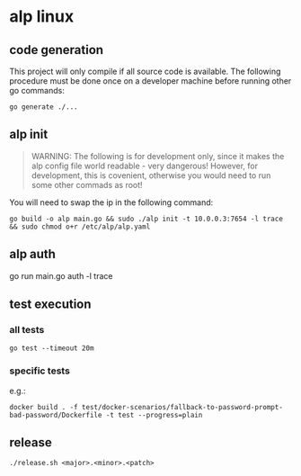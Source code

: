 # alp linux

## code generation
This project will only compile if all source code is available.
The following procedure must be done once on a developer machine before running other go commands:
```
go generate ./...
```

## alp init
> WARNING: The following is for development only, since it makes the alp config file world readable - very dangerous!
> However, for development, this is covenient, otherwise you would need to run some other commads as root!

You will need to swap the ip in the following command:
```
go build -o alp main.go && sudo ./alp init -t 10.0.0.3:7654 -l trace && sudo chmod o+r /etc/alp/alp.yaml
```

## alp auth
go run main.go auth -l trace

## test execution

### all tests
```
go test --timeout 20m
```

### specific tests
e.g.:
```
docker build . -f test/docker-scenarios/fallback-to-password-prompt-bad-password/Dockerfile -t test --progress=plain
```

## release

```
./release.sh <major>.<minor>.<patch>
```
